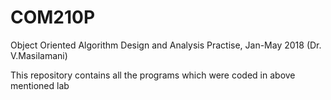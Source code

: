 # COM210P

Object Oriented Algorithm Design and Analysis Practise, Jan-May 2018 (Dr. V.Masilamani)

This repository contains all the programs which were coded in above mentioned lab
